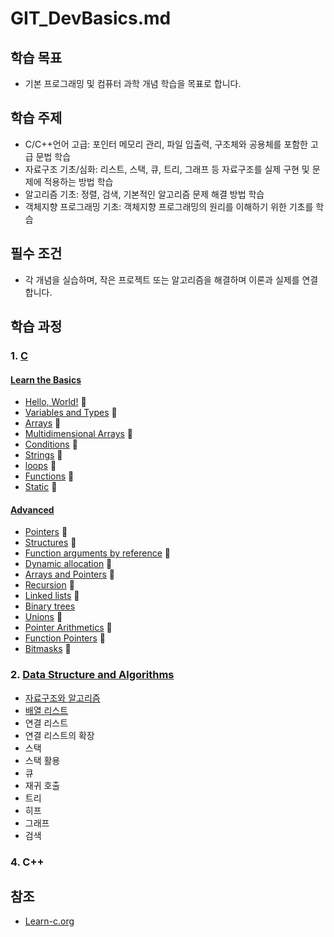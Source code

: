 # GIT_DevBasics.md

## 학습 목표
- 기본 프로그래밍 및 컴퓨터 과학 개념 학습을 목표로 합니다.

## 학습 주제
- C/C++언어 고급: 포인터 메모리 관리, 파일 입출력, 구조체와 공용체를 포함한 고급 문법 학습
- 자료구조 기초/심화: 리스트, 스택, 큐, 트리, 그래프 등 자료구조를 실제 구현 및 문제에 적용하는 방법 학습
- 알고리즘 기초: 정렬, 검색, 기본적인 알고리즘 문제 해결 방법 학습
- 객체지향 프로그래밍 기초: 객체지향 프로그래밍의 원리를 이해하기 위한 기초를 학습


## 필수 조건
- 각 개념을 실습하며, 작은 프로젝트 또는 알고리즘을 해결하며 이론과 실제를 연결합니다.

## 학습 과정
### 1. [C](C_Cpp/C)
#### [Learn the Basics](C_Cpp/C/Basics)
- [Hello, World!](C_Cpp/C/Basics/1_Hello_C) 📌 
- [Variables and Types](C_Cpp/C/Basics/2_VariablesNTypes_C) 📌 
- [Arrays](C_Cpp/C/Basics/3_Arrays_C) 📌 
- [Multidimensional Arrays](C_Cpp/C/Basics/4_MultidimensionalArrays_C) 📌 
- [Conditions](C_Cpp/C/Basics/5_Conditions_C) 📌 
- [Strings](C_Cpp/C/Basics/6_Strings_C) 📌 
- [loops](C_Cpp/C/Basics/7_Loops_C) 📌 
- [Functions](C_Cpp/C/Basics/8_Functions_C) 📌 
- [Static](C_Cpp/C/Basics/9_Static_C) 📌 
#### [Advanced](C_Cpp/C/Advanced)
- [Pointers](C_Cpp/C/Advanced/1_Pointers_C) 📌 
- [Structures](C_Cpp/C/Advanced/2_Structures_C) 📌 
- [Function arguments by reference](C_Cpp/C/Advanced/3_Function_arguments_by_reference_C) 📌 
- [Dynamic allocation](C_Cpp/C/Advanced/4_Dynamic_allocation_C) 📌 
- [Arrays and Pointers](C_Cpp/C/Advanced/5_ArrayNPointers_C) 📌 
- [Recursion](C_Cpp/C/Advanced/6_Recursion_C) 📌 
- [Linked lists](C_Cpp/C/Advanced/7_LinkedLists_C) 📌 
- [Binary trees](C_Cpp/C/Advanced/8_Binary_trees_C)
- [Unions](C_Cpp/C/Advanced/9_Unions_C) 📌
- [Pointer Arithmetics](C_Cpp/C/Advanced/10_Pointer_Arithmetics_C) 📌
- [Function Pointers](C_Cpp/C/Advanced/11_Function_Pointers_C) 📌
- [Bitmasks](C_Cpp/C/Advanced/12_Bitmasks) 📌
### 2. [Data Structure and Algorithms](Data_Structure_and_Algorithms)
- [자료구조와 알고리즘](Data_Structure_and_Algorithms\Data_structure_Algorithms.md)
- [배열 리스트](Data_Structure_and_Algorithms\ArrayList)
- 연결 리스트
- 연결 리스트의 확장
- 스택
- 스택 활용
- 큐
- 재귀 호출
- 트리
- 히프
- 그래프
- 검색
### 4. C++

## 참조
* [Learn-c.org](https://www.learn-c.org/)